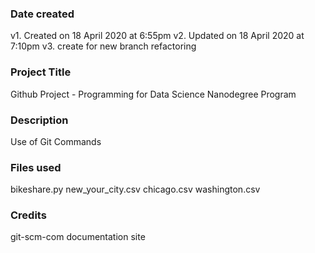### Date created
v1. Created on 18 April 2020 at 6:55pm
v2. Updated on 18 April 2020 at 7:10pm
v3. create for new branch refactoring

### Project Title
Github Project - Programming for Data Science Nanodegree Program

### Description
Use of Git Commands

### Files used
bikeshare.py
new_your_city.csv
chicago.csv
washington.csv

### Credits
git-scm-com documentation site
